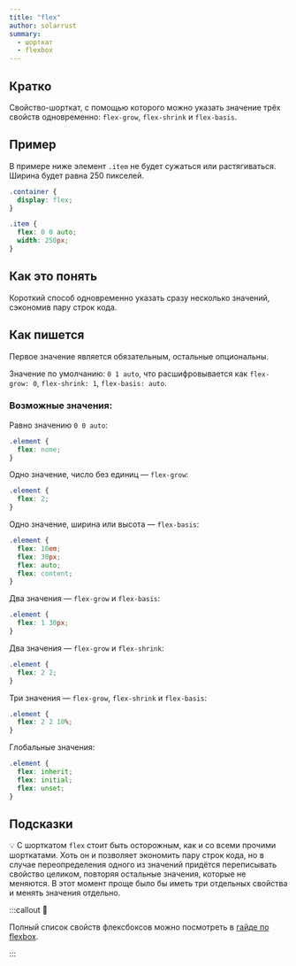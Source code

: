 ```yaml
---
title: "flex"
author: solarrust
summary:
  - шорткат
  - flexbox
---
```


## Кратко

Свойство-шорткат, с помощью которого можно указать значение трёх свойств одновременно: `flex-grow`, `flex-shrink` и `flex-basis`.

## Пример

В примере ниже элемент `.item` не будет сужаться или растягиваться. Ширина будет равна 250 пикселей.

```css
.container {
  display: flex;
}

.item {
  flex: 0 0 auto;
  width: 250px;
}
```

## Как это понять

Короткий способ одновременно указать сразу несколько значений, сэкономив пару строк кода.

## Как пишется

Первое значение является обязательным, остальные опциональны.

Значение по умолчанию: `0 1 auto`, что расшифровывается как `flex-grow: 0`, `flex-shrink: 1`, `flex-basis: auto`.

### Возможные значения:

Равно значению `0 0 auto`:
```css
.element {
  flex: none;
}
```

Одно значение, число без единиц — `flex-grow`:
```css
.element {
  flex: 2;
}
```

Одно значение, ширина или высота — `flex-basis`:
```css
.element {
  flex: 10em;
  flex: 30px;
  flex: auto;
  flex: content;
}
```

Два значения — `flex-grow` и `flex-basis`:
```css
.element {
  flex: 1 30px;
}
```

Два значения — `flex-grow` и `flex-shrink`:
```css
.element {
  flex: 2 2;
}
```

Три значения — `flex-grow`, `flex-shrink` и `flex-basis`:
```css
.element {
  flex: 2 2 10%;
}
```

Глобальные значения:
```css
.element {
  flex: inherit;
  flex: initial;
  flex: unset;
}
```

## Подсказки

💡 С шорткатом `flex` стоит быть осторожным, как и со всеми прочими шорткатами. Хоть он и позволяет экономить пару строк кода, но в случае переопределения одного из значений придётся переписывать свойство целиком, повторяя остальные значения, которые не меняются. В этот момент проще было бы иметь три отдельных свойства и менять значения отдельно.

:::callout 📝

Полный список свойств флексбоксов можно посмотреть в [гайде по flexbox](/css/long/flexbox-guide/).

:::
